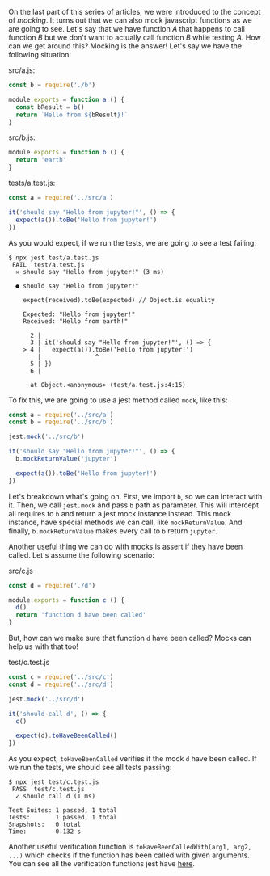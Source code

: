 On the last part of this series of articles, we were introduced to the concept of _mocking_.
It turns out that we can also mock javascript functions as we are going to see.
Let's say that we have function _A_ that happens to call function _B_ but we don't want
to actually call function _B_ while testing _A_. How can we get around this? Mocking is
the answer! Let's say we have the following situation:

src/a.js:

```javascript
const b = require('./b')

module.exports = function a () {
  const bResult = b()
  return `Hello from ${bResult}!`
}
```

src/b.js:

```javascript
module.exports = function b () {
  return 'earth'
}
```

tests/a.test.js:

```javascript
const a = require('../src/a')

it('should say "Hello from jupyter!"', () => {
  expect(a()).toBe('Hello from jupyter!')
})
```

As you would expect, if we run the tests, we are going to see a test failing:

```console
$ npx jest test/a.test.js
 FAIL  test/a.test.js
  ✕ should say "Hello from jupyter!" (3 ms)

  ● should say "Hello from jupyter!"

    expect(received).toBe(expected) // Object.is equality

    Expected: "Hello from jupyter!"
    Received: "Hello from earth!"

      2 |
      3 | it('should say "Hello from jupyter!"', () => {
    > 4 |   expect(a()).toBe('Hello from jupyter!')
        |               ^
      5 | })
      6 |

      at Object.<anonymous> (test/a.test.js:4:15)
```

To fix this, we are going to use a jest method called `mock`, like this:

```javascript
const a = require('../src/a')
const b = require('../src/b')

jest.mock('../src/b')

it('should say "Hello from jupyter!"', () => {
  b.mockReturnValue('jupyter')

  expect(a()).toBe('Hello from jupyter!')
})
```

Let's breakdown what's going on. First, we import `b`, so we can interact with it.
Then, we call `jest.mock` and pass `b` path as parameter. This will intercept all requires
to `b` and return a jest mock instance instead. This mock instance, have special methods
we can call, like `mockReturnValue`. And finally, `b.mockReturnValue` makes every call to
`b` return `jupyter`.

Another useful thing we can do with mocks is assert if they have been called. Let's assume
the following scenario:

src/c.js

```javascript
const d = require('./d')

module.exports = function c () {
  d()
  return 'function d have been called'
}
```

But, how can we make sure that function `d` have been called? Mocks can help us with that too!

test/c.test.js

```javascript
const c = require('../src/c')
const d = require('../src/d')

jest.mock('../src/d')

it('should call d', () => {
  c()

  expect(d).toHaveBeenCalled()
})
```

As you expect, `toHaveBeenCalled` verifies if the mock `d` have been called. If we run the tests,
we should see all tests passing:

```console
$ npx jest test/c.test.js
 PASS  test/c.test.js
  ✓ should call d (1 ms)

Test Suites: 1 passed, 1 total
Tests:       1 passed, 1 total
Snapshots:   0 total
Time:        0.132 s
```

Another useful verification function is `toHaveBeenCalledWith(arg1, arg2, ...)` which checks if the function
has been called with given arguments.
You can see all the verification functions jest have [here](https://jestjs.io/docs/expect).
